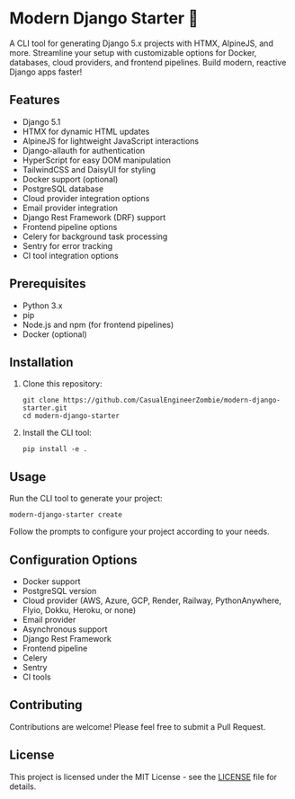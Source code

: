 # Modern Django Starter 🚀

A CLI tool for generating Django 5.x projects with HTMX, AlpineJS, and more. Streamline your setup with customizable options for Docker, databases, cloud providers, and frontend pipelines. Build modern, reactive Django apps faster! 

## Features

- Django 5.1
- HTMX for dynamic HTML updates
- AlpineJS for lightweight JavaScript interactions
- Django-allauth for authentication
- HyperScript for easy DOM manipulation
- TailwindCSS and DaisyUI for styling
- Docker support (optional)
- PostgreSQL database
- Cloud provider integration options
- Email provider integration
- Django Rest Framework (DRF) support
- Frontend pipeline options
- Celery for background task processing
- Sentry for error tracking
- CI tool integration options

## Prerequisites

- Python 3.x
- pip
- Node.js and npm (for frontend pipelines)
- Docker (optional)

## Installation

1. Clone this repository:
   ```
   git clone https://github.com/CasualEngineerZombie/modern-django-starter.git
   cd modern-django-starter
   ```

2. Install the CLI tool:
   ```
   pip install -e .
   ```

## Usage

Run the CLI tool to generate your project:

```
modern-django-starter create
```

Follow the prompts to configure your project according to your needs.

## Configuration Options

- Docker support
- PostgreSQL version
- Cloud provider (AWS, Azure, GCP, Render, Railway, PythonAnywhere, Flyio, Dokku, Heroku, or none)
- Email provider
- Asynchronous support
- Django Rest Framework
- Frontend pipeline
- Celery
- Sentry
- CI tools

## Contributing

Contributions are welcome! Please feel free to submit a Pull Request.

## License

This project is licensed under the MIT License - see the [LICENSE](LICENSE) file for details.
